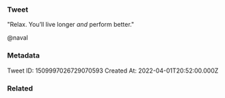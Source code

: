 ### Tweet
"Relax. You’ll live longer *and* perform better."

@naval

### Metadata
Tweet ID: 1509997026729070593
Created At: 2022-04-01T20:52:00.000Z

### Related

